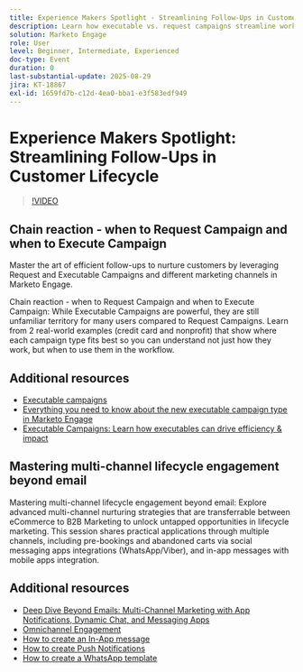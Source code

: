 ```yaml
---
title: Experience Makers Spotlight - Streamlining Follow-Ups in Customer Lifecycle
description: Learn how executable vs. request campaigns streamline workflows, improve data accuracy, and boost engagement with real-time multi-channel strategies.
solution: Marketo Engage
role: User
level: Beginner, Intermediate, Experienced
doc-type: Event
duration: 0
last-substantial-update: 2025-08-29
jira: KT-18867
exl-id: 1659fd7b-c12d-4ea0-bba1-e3f583edf949
---
```

# Experience Makers Spotlight: Streamlining Follow-Ups in Customer Lifecycle

>[!VIDEO](https://video.tv.adobe.com/v/3471390/?learn=on&enablevpops)

## Chain reaction - when to Request Campaign and when to Execute Campaign

Master the art of efficient follow-ups to nurture customers by leveraging Request and Executable Campaigns and different marketing channels in Marketo Engage.

Chain reaction - when to Request Campaign and when to Execute Campaign: While Executable Campaigns are powerful, they are still unfamiliar territory for many users compared to Request Campaigns. Learn from 2 real-world examples (credit card and nonprofit) that show where each campaign type fits best so you can understand not just how they work, but when to use them in the workflow.

## Additional resources

* [Executable campaigns](https://experienceleague.adobe.com/en/docs/marketo/using/product-docs/core-marketo-concepts/smart-campaigns/flow-actions/execute-campaign)
* [Everything you need to know about the new executable campaign type in Marketo Engage](https://mugs.marketo.com/events/details/marketo-houston-mug-presents-everything-you-need-to-know-about-the-new-executable-campaign-type-in-marketo/)
* [Executable Campaigns: Learn how executables can drive efficiency & impact](https://www.youtube.com/watch?v=QGC4Bhn5BpU)

## Mastering multi-channel lifecycle engagement beyond email

Mastering multi-channel lifecycle engagement beyond email: Explore advanced multi-channel nurturing strategies that are transferrable between eCommerce to B2B Marketing to unlock untapped opportunities in lifecycle marketing. This session shares practical applications through multiple channels, including pre-bookings and abandoned carts via social messaging apps integrations (WhatsApp/Viber), and in-app messages with mobile apps integration.

## Additional resources

* [Deep Dive Beyond Emails: Multi-Channel Marketing with App Notifications, Dynamic Chat, and Messaging Apps](https://mugs.marketo.com/events/details/marketo-adobe-deep-dive-mug-presents-beyond-emails-multi-channel-marketing-with-app-notifications-dynamic-chat-and-messaging-apps/)
* [Omnichannel Engagement](https://business.adobe.com/sg/products/marketo/omnichannel-engagement.html)
* [How to create an In-App message](https://experienceleague.adobe.com/en/docs/marketo/using/product-docs/mobile-marketing/in-app-messages/creating-in-app-messages/create-an-in-app-message)
* [How to create Push Notifications](https://experienceleague.adobe.com/en/docs/marketo/using/product-docs/mobile-marketing/push-notifications/understanding-push-notifications)
* [How to create a WhatsApp template](https://community.sinch.com/t5/Settings/Create-a-WhatsApp-message-template-new-experience/ta-p/11599)
